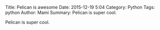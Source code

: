 Title: Pelican is awesome
Date: 2015-12-19 5:04
Category: Python
Tags: python
Author: Mami
Summary: Pelican is super cool.

Pelican is super cool.
